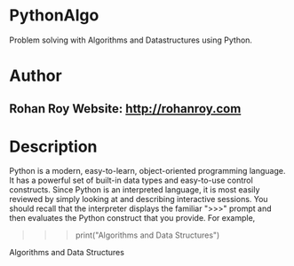 PythonAlgo
==========

Problem solving with Algorithms and Datastructures using Python.

Author
======
Rohan Roy
Website: http://rohanroy.com
-------

Description
===========
Python is a modern, easy-to-learn, object-oriented programming language. It has a powerful set of built-in data types and easy-to-use control constructs. Since Python is an interpreted language, it is most easily reviewed by simply looking at and describing interactive sessions. You should recall that the interpreter displays the familiar ">>>" prompt and then evaluates the Python construct that you provide. For example,

>>> print("Algorithms and Data Structures")

Algorithms and Data Structures
>>>


